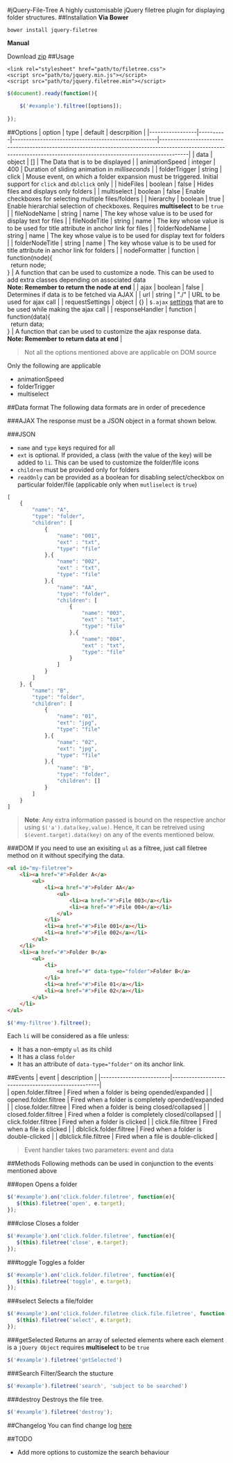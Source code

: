 #jQuery-File-Tree
A highly customisable jQuery filetree plugin for displaying folder structures.
##Installation
**Via Bower**
```
bower install jquery-filetree
```
**Manual**

Download [zip](https://github.com/vkbansal/jquery-file-tree/archive/master.zip)
##Usage
```markup
<link rel="stylesheet" href="path/to/filetree.css">
<script src="path/to/jquery.min.js"></script>
<script src="path/to/jquery.filetree.min"></script>
```
```js
$(document).ready(function(){

    $('#example').filtree([options]);
    
});
```
##Options
| option          |  type    | default                                            | descrpition                                                                                                                                                          |
|-----------------|----------|----------------------------------------------------|----------------------------------------------------------------------------------------------------------------------------------------------------------------------|
| data            | object   | []                                                 | The Data that is to be displayed                                                                                                                                     |
| animationSpeed  | integer  | 400                                                | Duration of sliding animation in *milliseconds*                                                                                                                      |
| folderTrigger   | string   | click                                              | Mouse event, on which a folder expansion must be triggered. Initial support for `click` and `dblclick` only                                                          |
| hideFiles       | boolean  | false                                              | Hides files and displays only folders                                                                                                                                |
| multiselect     | boolean  | false                                              | Enable checkboxes for selecting multiple files/folders                                                                                                               |
| hierarchy       | boolean  | true                                               | Enable hierarchial selection of checkboxes. Requires **multiselect** to be `true`                                                                                    |
| fileNodeName    | string   | name                                               | The key whose value is to be used for display text for files                                                                                                         |
| fileNodeTitle   | string   | name                                               | The key whose value is to be used for title attribute in anchor link for files                                                                                       |
| folderNodeName  | string   | name                                               | The key whose value is to be used for display text for folders                                                                                                       |
| folderNodeTitle | string   | name                                               | The key whose value is to be used for title attribute in anchor link for folders                                                                                     |
| nodeFormatter   | function | function(node){ <br>&nbsp;&nbsp;return node; <br>} | A function that can be used to customize a node. This can be used to add extra classes depending on associated data<br> **Note: Remember to return the node at end** |
| ajax            | boolean  | false                                              | Determines if data is to be fetched via AJAX                                                                                                                         |
| url             | string   | "./"                                               | URL to be used for ajax call                                                                                                                                         |
| requestSettings | object   | {}                                                 | `$.ajax` [settings](http://api.jquery.com/jquery.ajax/) that are to be used while making the ajax call                                                               |
| responseHandler | function | function(data){ <br>&nbsp;&nbsp;return data; <br>} | A function that can be used to customize the ajax response data.<br> **Note: Remember to return data at end**                                                        |

 > Not all the options mentioned above are applicable on DOM source

 Only the following are applicable
  - animationSpeed
  - folderTrigger
  - multiselect

##Data format
The following data formats are in order of precedence

###AJAX
The response must be a JSON object in a format shown below.

###JSON
- `name` and `type` keys required for all
- `ext` is optional. If provided, a class (with the value of the key) will be added to `li`. This can be used to customize the folder/file icons
- `children` must be provided only for folders
- `readOnly` can be provided as a boolean for disabling select/checkbox on particular folder/file (applicable only when `mutliselect` is `true`)
```js
[
    {
        "name": "A",
        "type": "folder",
        "children": [
            {
                "name": "001",
                "ext" : "txt",
                "type": "file"
            },{
                "name": "002",
                "ext" : "txt",
                "type": "file"
            },{
                "name": "AA",
                "type": "folder",
                "children": [
                    {
                        "name": "003",
                        "ext" : "txt",
                        "type": "file"
                    },{
                        "name": "004",
                        "ext" : "txt",
                        "type": "file"
                    }
                ]
            }
        ]
    }, {
        "name": "B",
        "type": "folder",
        "children": [
            {
                "name": "01",
                "ext": "jpg",
                "type": "file"
            },{
                "name": "02",
                "ext": "jpg",
                "type": "file"
            },{
                "name": "B",
                "type": "folder",
                "children": []
            }
        ]    
    }
]
```
> **Note**: Any extra information passed is bound on the respective anchor using `$('a').data(key,value)`. Hence, it can be retreived using `$(event.target).data(key)` on any of the events mentioned below.

###DOM
If you need to use an exisiting `ul` as a filtree, just call filetree method on it without specifying the data.
```html
<ul id="my-filetree">
    <li><a href="#">Folder A</a>
        <ul>
            <li><a href="#">Folder AA</a>
                <ul>
                    <li><a href="#">File 003</a></li>
                    <li><a href="#">File 004</a></li>
                </ul>
            </li>
            <li><a href="#">File 001</a></li>
            <li><a href="#">File 002</a></li>
        </ul>
    </li>
    <li><a href="#">Folder B</a>
        <ul>
            <li>
                <a href="#" data-type="folder">Folder B</a>
            </li>
            <li><a href="#">File 01</a></li>
            <li><a href="#">File 02</a></li>
        </ul>
    </li>
</ul>
```

```js
$('#my-filtree').filtree();
```

Each `li` will be considered as a file unless:
 - It has a non-empty `ul` as its child 
 - It has a class `folder`
 - It has an attribute of `data-type="folder"` on its anchor link.

##Events
| event                   | description                                        |
|-------------------------|----------------------------------------------------|        
| open.folder.filtree     | Fired when a folder is being opended/expanded      |
| opened.folder.filtree   | Fired when a folder is completely opended/expanded |
| close.folder.filtree    | Fired when a folder is being closed/collapsed      |
| closed.folder.filtree   | Fired when a folder is completely closed/collapsed |
| click.folder.filtree    | Fired when a folder is clicked                     |
| click.file.filtree      | Fired when a file is clicked                       |
| dblclick.folder.filtree | Fired when a folder is double-clicked              |
| dblclick.file.filtree   | Fired when a file is double-clicked                |


> Event handler takes two parameters: event and data

##Methods
Following methods can be used in conjunction to the events mentioned above

###open
Opens a folder
```js
$('#example').on('click.folder.filetree', function(e){
   $(this).filetree('open', e.target); 
});
```

###close
Closes a folder
```js
$('#example').on('click.folder.filetree', function(e){
   $(this).filetree('close', e.target); 
});
```

###toggle
Toggles a folder
```js
$('#example').on('click.folder.filetree', function(e){
   $(this).filetree('toggle', e.target); 
});
```

###select
Selects a file/folder
```js
$('#example').on('click.folder.filetree click.file.filetree', function(e){
   $(this).filetree('select', e.target);
});
```

###getSelected
Returns an array of selected elements where each element is a `jQuery Object`
requires **multiselect** to be `true`
```js
$('#example').filetree('getSelected')
```

###Search
Filter/Search the stucture
```js
$('#example').filetree('search', 'subject to be searched')
```


###destroy
Destroys the file tree.
```js
$('#example').filetree('destroy');
```

##Changelog
You can find change log [here](CHANGELOG.md)

##TODO
- Add more options to customize the search behaviour

